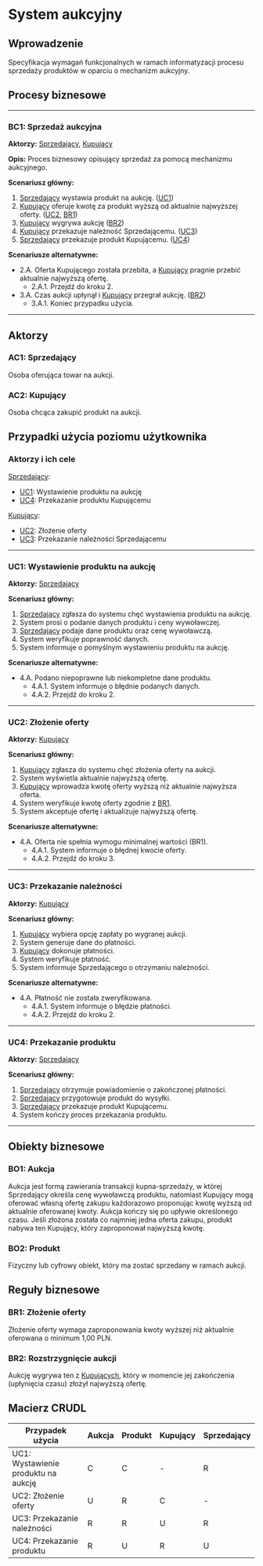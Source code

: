 # System aukcyjny

## Wprowadzenie

Specyfikacja wymagań funkcjonalnych w ramach informatyzacji procesu sprzedaży produktów w oparciu o mechanizm aukcyjny. 

## Procesy biznesowe

---
<a id="bc1"></a>
### BC1: Sprzedaż aukcyjna 

**Aktorzy:** [Sprzedający](#ac1), [Kupujący](#ac2)

**Opis:** Proces biznesowy opisujący sprzedaż za pomocą mechanizmu aukcyjnego.

**Scenariusz główny:**
1. [Sprzedający](#ac1) wystawia produkt na aukcję. ([UC1](#uc1))
2. [Kupujący](#ac2) oferuje kwotę za produkt wyższą od aktualnie najwyższej oferty. ([UC2](#uc2), [BR1](#br1))
3. [Kupujący](#ac2) wygrywa aukcję ([BR2](#br2))
4. [Kupujący](#ac2) przekazuje należność Sprzedającemu. ([UC3](#uc3))
5. [Sprzedający](#ac1) przekazuje produkt Kupującemu. ([UC4](#uc4))

**Scenariusze alternatywne:** 
- 2.A. Oferta Kupującego została przebita, a [Kupujący](#ac2) pragnie przebić aktualnie najwyższą ofertę.
  * 2.A.1. Przejdź do kroku 2.
- 3.A. Czas aukcji upłynął i [Kupujący](#ac2) przegrał aukcję. ([BR2](#br2))
  * 3.A.1. Koniec przypadku użycia.

---

## Aktorzy

<a id="ac1"></a>
### AC1: Sprzedający

Osoba oferująca towar na aukcji.

<a id="ac2"></a>
### AC2: Kupujący

Osoba chcąca zakupić produkt na aukcji.

## Przypadki użycia poziomu użytkownika

### Aktorzy i ich cele

[Sprzedający](#ac1):
* [UC1](#uc1): Wystawienie produktu na aukcję
* [UC4](#uc4): Przekazanie produktu Kupującemu

[Kupujący](#ac2):
* [UC2](#uc2): Złożenie oferty
* [UC3](#uc3): Przekazanie należności Sprzedającemu

---
<a id="uc1"></a>
### UC1: Wystawienie produktu na aukcję

**Aktorzy:** [Sprzedający](#ac1)

**Scenariusz główny:**
1. [Sprzedający](#ac1) zgłasza do systemu chęć wystawienia produktu na aukcję.
2. System prosi o podanie danych produktu i ceny wywoławczej.
3. [Sprzedający](#ac1) podaje dane produktu oraz cenę wywoławczą.
4. System weryfikuje poprawność danych.
5. System informuje o pomyślnym wystawieniu produktu na aukcję.

**Scenariusze alternatywne:** 
- 4.A. Podano niepoprawne lub niekompletne dane produktu.
  * 4.A.1. System informuje o błędnie podanych danych.
  * 4.A.2. Przejdź do kroku 2.

---

<a id="uc2"></a>
### UC2: Złożenie oferty

**Aktorzy:** [Kupujący](#ac2)

**Scenariusz główny:**
1. [Kupujący](#ac2) zgłasza do systemu chęć złożenia oferty na aukcji.
2. System wyświetla aktualnie najwyższą ofertę.
3. [Kupujący](#ac2) wprowadza kwotę oferty wyższą niż aktualnie najwyższa oferta.
4. System weryfikuje kwotę oferty zgodnie z [BR1](#br1).
5. System akceptuje ofertę i aktualizuje najwyższą ofertę.

**Scenariusze alternatywne:**
- 4.A. Oferta nie spełnia wymogu minimalnej wartości (BR1).
  * 4.A.1. System informuje o błędnej kwocie oferty.
  * 4.A.2. Przejdź do kroku 3.

---

<a id="uc3"></a>
### UC3: Przekazanie należności

**Aktorzy:** [Kupujący](#ac2)

**Scenariusz główny:**
1. [Kupujący](#ac2) wybiera opcję zapłaty po wygranej aukcji.
2. System generuje dane do płatności.
3. [Kupujący](#ac2) dokonuje płatności.
4. System weryfikuje płatność.
5. System informuje Sprzedającego o otrzymaniu należności.

**Scenariusze alternatywne:**
- 4.A. Płatność nie została zweryfikowana.
  * 4.A.1. System informuje o błędzie płatności.
  * 4.A.2. Przejdź do kroku 2.

---

<a id="uc4"></a>
### UC4: Przekazanie produktu

**Aktorzy:** [Sprzedający](#ac1)

**Scenariusz główny:**
1. [Sprzedający](#ac1) otrzymuje powiadomienie o zakończonej płatności.
2. [Sprzedający](#ac1) przygotowuje produkt do wysyłki.
3. [Sprzedający](#ac1) przekazuje produkt Kupującemu.
4. System kończy proces przekazania produktu.

---

## Obiekty biznesowe

### BO1: Aukcja

Aukcja jest formą zawierania transakcji kupna-sprzedaży, w której Sprzedający określa cenę wywoławczą produktu, natomiast Kupujący mogą oferować własną ofertę zakupu każdorazowo proponując kwotę wyższą od aktualnie oferowanej kwoty. Aukcja kończy się po upływie określonego czasu. Jeśli złożona została co najmniej jedna oferta zakupu, produkt nabywa ten Kupujący, który zaproponował najwyższą kwotę. 

### BO2: Produkt

Fizyczny lub cyfrowy obiekt, który ma zostać sprzedany w ramach aukcji.

## Reguły biznesowe

<a id="br1"></a>
### BR1: Złożenie oferty

Złożenie oferty wymaga zaproponowania kwoty wyższej niż aktualnie oferowana o minimum 1,00 PLN.

<a id="br2"></a>
### BR2: Rozstrzygnięcie aukcji

Aukcję wygrywa ten z [Kupujących](#ac2), który w momencie jej zakończenia (upłynięcia czasu) złożył najwyższą ofertę.

## Macierz CRUDL

| Przypadek użycia                                  | Aukcja | Produkt | Kupujący | Sprzedający |
| ------------------------------------------------- | ------ | ------- | -------- | ----------- |
| UC1: Wystawienie produktu na aukcję               |    C   |    C    |    -     |      R      |
| UC2: Złożenie oferty                              |    U   |    R    |    C     |      -      |
| UC3: Przekazanie należności                       |    R   |    R    |    U     |      R      |
| UC4: Przekazanie produktu                         |    R   |    U    |    R     |      U      |
